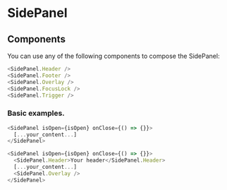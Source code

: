 # SidePanel

## Components

You can use any of the following components to compose the SidePanel:

```js
<SidePanel.Header />
<SidePanel.Footer />
<SidePanel.Overlay />
<SidePanel.FocusLock />
<SidePanel.Trigger />
```

### Basic examples.

```js
<SidePanel isOpen={isOpen} onClose={() => {}}>
  [...your_content...]
</SidePanel>
```

```js
<SidePanel isOpen={isOpen} onClose={() => {}}>
  <SidePanel.Header>Your header</SidePanel.Header>
  [...your_content...]
  <SidePanel.Overlay />
</SidePanel>
```
